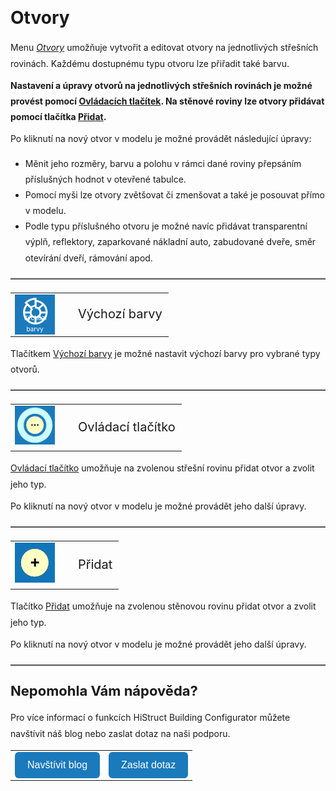 <!DOCTYPE html>
<html>
<head>
  <meta charset="UTF-8">
  <title>Otvory</title>
</head>
<style>
    body{ /* Nastavení okrajů a řádkování pro celý dokument */
      line-height: 1.8;
      padding-top: 30px;
      padding-right: 30px;
      padding-bottom: 30px;
      padding-left: 30px;
    }
    h1{ /* Styl hlavního nadpisu */
      font-size: 28px;
      border-bottom: none;
      margin-top: 10px;
      margin-bottom: 0px;
    }
    h2{ /* Styl podnadpisů */
      font-size: 22px;
      border-bottom: none;
      margin-top: 10px;
      margin-bottom: 0px;
    }
    h3{ /* Styl podnadpisů */
      font-size: 18px;
      border-bottom: none;
      margin-top: 10px;
      margin-bottom: 0px;
    }
    p{ /* Styl odstavců */
      border-bottom: none;
      margin-top: 10px;
      margin-bottom: 10px;
    }
    hr.main{ /* Hlavní oddělovací čára */
      border: none;
      border-top: 2px solid #555; /* čárkovaná čára */
      height: 1px; /* zruší výšku, protože border se použije místo background */
      margin-top: 20px;
      margin-bottom: 20px;
    }
    hr{ /* Běžná oddělovací čára */
      all: unset; /* zruší úplně veškeré defaultní styly */
      display: block;
      width: 100%;
      border-top: 2px dashed #555;
      margin: 20px 0;
    }
    .btn { /* Styl tlačítek */
      margin-top: 0px;
      padding: 12px 20px;
      background-color: rgb(27,122,187);
      color: white;
      border: none;
      border-radius: 6px;
      cursor: pointer;
      font-size: 16px;
    }
    .btn:hover { /* Styl tlačítek při najetí myší */
      background-color: rgb(20,90,140);
    }
</style>

<body>

<h1>Otvory</h1>

<p>Menu <u><i>Otvory</i></u> umožňuje vytvořit a editovat otvory na jednotlivých střešních rovinách. Každému dostupnému typu otvoru lze přiřadit také barvu.</p>

<p><b>Nastavení a úpravy otvorů na jednotlivých střešních rovinách je možné provést pomocí <u>Ovládacích tlačítek</u>. Na stěnové roviny lze otvory přidávat pomocí tlačítka <u>Přidat</u>.</b></p>

<p>Po kliknutí na nový otvor v modelu je možné provádět následující úpravy:</p>
<ul>
  <li>Měnit jeho rozměry, barvu a polohu v rámci dané roviny přepsáním příslušných hodnot v otevřené tabulce.</li>
  <li>Pomocí myši lze otvory zvětšovat či zmenšovat a také je posouvat přímo v modelu.</li>
  <li>Podle typu příslušného otvoru je možné navíc přidávat transparentní výplň, reflektory, zaparkované nákladní auto, zabudované dveře, směr otevírání dveří, rámování apod.</li>
</ul>

<hr class="main"> <!-- Vodorovná čára jako oddělovač sekce -->

<table>
  <tr>
    <td>
      <div style="position: relative; width: 64px; height: 64px;">
        <img src="img/ColorsIcon64x64.png" alt="ColorsIcon64x64.png" width="64" height="64" />
        <div style="position: absolute; bottom: 0; width: 100%; background: none; color: white; font-size: 10px; text-align: center;">
          Výchozí barvy
        </div>
      </div>
    </td>
    <td style="vertical-align: middle; font-size: 20px; padding-left: 30px;">Výchozí barvy</td>
  </tr>
</table>
<p>Tlačítkem <u>Výchozí barvy</u> je možné nastavit výchozí barvy pro vybrané typy otvorů.</p>

<hr class="main"> <!-- Vodorovná čára jako oddělovač sekce -->

<table>
  <tr>
    <td><img src="img/ControlButton.png" alt="ControlButton.png" width="64" /></td>
    <td style="vertical-align: middle; font-size: 20px; padding-left: 30px;">Ovládací tlačítko</td>
  </tr> 
</table>
<p><u>Ovládací tlačítko</u> umožňuje na zvolenou střešní rovinu přidat otvor a zvolit jeho typ.</p>
<p>Po kliknutí na nový otvor v modelu je možné provádět jeho další úpravy.</p>

<hr class="main"> <!-- Vodorovná čára jako oddělovač sekce -->

<table>
  <tr>
    <td><img src="img/AddButtonRound.png" alt="AddButtonRound.png" width="64" /></td>
    <td style="vertical-align: middle; font-size: 20px; padding-left: 30px;">Přidat</td>
  </tr> 
</table>
<p>Tlačítko <u>Přidat</u> umožňuje na zvolenou stěnovou rovinu přidat otvor a zvolit jeho typ.</p>
<p>Po kliknutí na nový otvor v modelu je možné provádět jeho další úpravy.</p>

<hr class="main"> <!-- Vodorovná čára jako oddělovač sekce -->

<h2>Nepomohla Vám nápověda?</h2>
<p>Pro více informací o funkcích HiStruct Building Configurator můžete navštívit náš blog nebo zaslat dotaz na naši podporu.</p>

<table>
  <tr>
    <td>
      <a href="https://docs.histruct.com/cs/" target="_blank" rel="noopener noreferrer">
        <button class="btn">Navštívit blog</button>
      </a>
    </td>
    <td>
      <a href="mailto:support@histruct.com?subject=Dotaz na Support HiStruct">
        <button class="btn">Zaslat dotaz</button>
      </a>
    </td>
  </tr>
</table>

</body>
</html>
